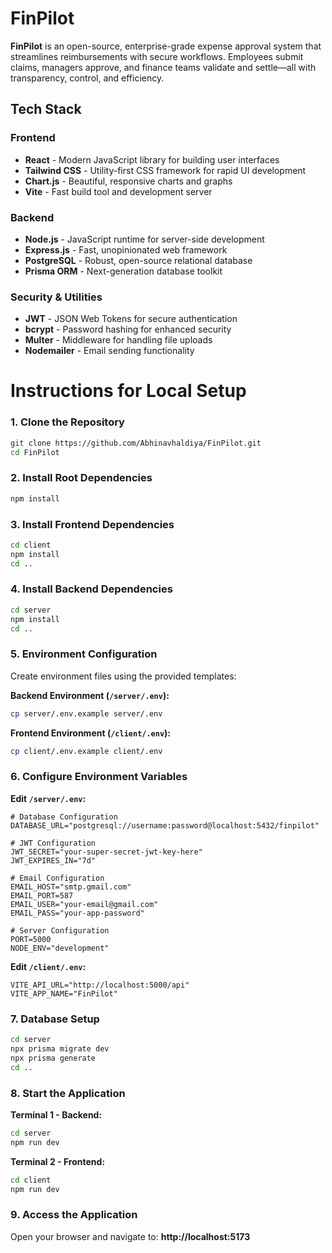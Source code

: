 # FinPilot
**FinPilot** is an open-source, enterprise-grade expense approval system that streamlines reimbursements with secure workflows. Employees submit claims, managers approve, and finance teams validate and settle—all with transparency, control, and efficiency.

## Tech Stack

### Frontend
- **React** - Modern JavaScript library for building user interfaces
- **Tailwind CSS** - Utility-first CSS framework for rapid UI development
- **Chart.js** - Beautiful, responsive charts and graphs
- **Vite** - Fast build tool and development server

### Backend
- **Node.js** - JavaScript runtime for server-side development
- **Express.js** - Fast, unopinionated web framework
- **PostgreSQL** - Robust, open-source relational database
- **Prisma ORM** - Next-generation database toolkit

### Security & Utilities
- **JWT** - JSON Web Tokens for secure authentication
- **bcrypt** - Password hashing for enhanced security
- **Multer** - Middleware for handling file uploads
- **Nodemailer** - Email sending functionality

# Instructions for Local Setup

### 1. Clone the Repository

```bash
git clone https://github.com/Abhinavhaldiya/FinPilot.git
cd FinPilot
```

### 2. Install Root Dependencies

```bash
npm install
```

### 3. Install Frontend Dependencies

```bash
cd client
npm install
cd ..
```

### 4. Install Backend Dependencies

```bash
cd server
npm install
cd ..
```

### 5. Environment Configuration

Create environment files using the provided templates:

**Backend Environment (`/server/.env`):**
```bash
cp server/.env.example server/.env
```

**Frontend Environment (`/client/.env`):**
```bash
cp client/.env.example client/.env
```

### 6. Configure Environment Variables

**Edit `/server/.env`:**
```env
# Database Configuration
DATABASE_URL="postgresql://username:password@localhost:5432/finpilot"

# JWT Configuration
JWT_SECRET="your-super-secret-jwt-key-here"
JWT_EXPIRES_IN="7d"

# Email Configuration
EMAIL_HOST="smtp.gmail.com"
EMAIL_PORT=587
EMAIL_USER="your-email@gmail.com"
EMAIL_PASS="your-app-password"

# Server Configuration
PORT=5000
NODE_ENV="development"
```

**Edit `/client/.env`:**
```env
VITE_API_URL="http://localhost:5000/api"
VITE_APP_NAME="FinPilot"
```

### 7. Database Setup

```bash
cd server
npx prisma migrate dev
npx prisma generate
cd ..
```

### 8. Start the Application

**Terminal 1 - Backend:**
```bash
cd server
npm run dev
```

**Terminal 2 - Frontend:**
```bash
cd client
npm run dev
```

### 9. Access the Application

Open your browser and navigate to: **http://localhost:5173**

